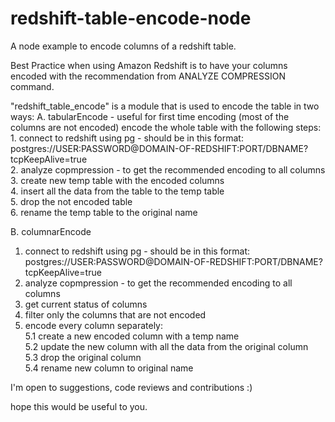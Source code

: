 redshift-table-encode-node
=====================

A node example to encode columns of a redshift table.

Best Practice when using Amazon Redshift is to have your columns encoded
with the recommendation from ANALYZE COMPRESSION command.

"redshift_table_encode" is a module that is used to encode the table in two
ways:
A. tabularEncode - useful for first time encoding (most of the columns are not encoded)
    encode the whole table with the following steps:
    1. connect to redshift using pg - should be in this format:<br>
            postgres://USER:PASSWORD@DOMAIN-OF-REDSHIFT:PORT/DBNAME?tcpKeepAlive=true<br>
    2. analyze copmpression - to get the recommended encoding to all columns<br>
    3. create new temp table with the encoded columns<br>
    4. insert all the data from the table to the temp table<br>
    5. drop the not encoded table<br>
    6. rename the temp table to the original name<br>



B. columnarEncode

  1. connect to redshift using pg - should be in this format:
           postgres://USER:PASSWORD@DOMAIN-OF-REDSHIFT:PORT/DBNAME?tcpKeepAlive=true
  2. analyze copmpression - to get the recommended encoding to all columns<br>
  3. get current status of columns<br>
  4. filter only the columns that are not encoded<br>
  5. encode every column separately:<br>
      5.1 create a new encoded column with a temp name<br>
      5.2 update the new column with all the data from the original column<br>
      5.3 drop the original column<br>
      5.4 rename new column to original name<br>

I'm open to suggestions, code reviews and contributions :)

hope this would be useful to you.